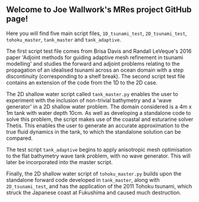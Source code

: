 ## Welcome to Joe Wallwork's MRes project GitHub page!

Here you will find five main script files, ``1D_tsunami_test``,
``2D_tsunami_test``, ``tohoku_master``, ``tank_master`` and ``tank_adaptive``.

The first script test file comes from Brisa Davis and Randall LeVeque's 2016
paper 'Adjoint methods for guiding adaptive mesh refinement in tsunami
modelling' and studies the forward and adjoint problems relating to the
propagation of an idealised tsunami across an ocean domain with a step
discontinuity (corresponding to a shelf break). The second script test file
contains an extension of the code from the 1D to the 2D case.

The 2D shallow water script called ``tank_master.py`` enables the user to
experiment with the inclusion of non-trivial bathymetry and a 'wave generator'
in a 2D shallow water problem. The domain considered is a 4m x 1m tank with
water depth 10cm. As well as developing a standalone code to solve this problem,
the script makes use of the coastal and esturarine solver Thetis. This enables
the user to generate an accurate approximation to the true fluid dynamics in
the tank, to which the standalone solution can be compared.

The test script ``tank_adaptive`` begins to apply anisotropic mesh
optimisation to the flat bathymetry wave tank problem, with no wave generator.
This will later be incorporated into the master script.

Finally, the 2D shallow water script of ``tohoku_master.py`` builds upon
the standalone forward code developed in ``tank_master``, along with
``2D_tsunami_test``, and has the application of the 2011 Tohoku tsunami, which
struck the Japanese coast at Fukushima and caused much destruction.


